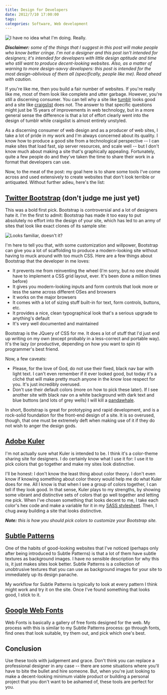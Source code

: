 ```yaml
---
title: Design for Developers
date: 2012/7/10 17:00:00
tags:
categories: Software, Web development
---
```


![I have no idea what I'm doing. Really.](http://img.anongallery.org/img/4/1/i-have-no-idea-what-im-doing-dog.jpg)

_**Disclaimer:** some of the things that I suggest in this post will make people who know better cringe. I'm not a designer and this post isn't intended for designers; it's intended for developers with little design aptitude and time who still want to produce decent-looking websites. Also, as a matter of warning to more design-savvy developers: this post is intended for the most design-oblivious of them all (specifically, people like me). Read ahead with caution._

If you're like me, then you build a fair number of websites. If you're really like me, most of them look like complete and utter garbage. However, you're still a discerning consumer. You can tell why a site like [tumblr](https://www.tumblr.com/) looks good and a site like [craigslist](http://craigslist.org) does not. The answer to that specific questions might just be 15 years of improvements in web technology, but in a more general sense the difference is that a lot of effort clearly went into the design of tumblr while craigslist is almost entirely unstyled.

As a discerning consumer of web design and as a producer of web sites, I take a lot of pride in my work and I'm always concerned about its quality. I know how to produce a good site from a technological perspective -- I can make sites that load fast, sip server resources, and scale well -- but I don't know much about making a site that's graphically appealing. Fortunately, quite a few people do and they've taken the time to share their work in a format that developers can use.

Now, to the meat of the post: my goal here is to share some tools I've come across and used extensively to create websites that don't look terrible or antiquated. Without further adieu, here's the list:

## [Twitter Bootstrap](http://twitter.github.com/bootstrap/index.html) (don't judge me just yet) ##

This was a bold first pick. Bootstrap is controversial and a lot of designers hate it. I'm the first to admit: Bootstrap has made it too easy to put absolutely no effort into the design of your site, which has led to an army of sites that look like exact clones of its sample site:

![Looks familiar, doesn't it?](http://twitter.github.com/bootstrap/assets/img/examples/bootstrap-example-hero.jpg)

I'm here to tell you that, with some customization and willpower, Bootstrap can give you a lot of scaffolding to produce a modern-looking site without having to muck around with too much CSS. Here are a few things about Bootstrap that the developer in me loves:

 - It prevents me from reinventing the wheel (I'm sorry, but no one should have to implement a CSS grid layout, ever. It's been done a million times before)
 - It gives you modern-looking inputs and form controls that look more or less the same across different OSes and browsers
 - It works on the major browsers
 - It comes with a lot of sizing stuff built-in for text, form controls, buttons, etc.
 - It provides a nice, clean typographical look that's a serious upgrade to anything's default
 - It's very well documented and maintained

Bootstrap is the JQuery of CSS for me. It does a lot of stuff that I'd just end up writing on my own (except probably in a less-correct and portable way). It's the lazy (or productive, depending on how you want to spin it) programmer's best friend.

Now, a few caveats:

 - Please, for the love of God, do not use their fixed, black nav bar with light text. I can't even remember if it ever looked good, but today it's a cliché that will make pretty much anyone in the know lose respect for you. It's just incredibly overused.
 - Don't use their default colors (more on how to pick these later). If I see another site with black nav on a white background with dark text and blue buttons (and lots of grey wells) I will kill a [pandawhale](http://pandawhale.com).

In short, Bootstrap is great for prototyping and rapid development, and is a rock-solid foundation for the front-end design of a site. It is so overused, though, that one must be extremely deft when making use of it if they do not wish to anger the design gods.

## [Adobe Kuler](http://kuler.adobe.com) ##

I'm not actually sure what Kuler is intended to be. I think it's a color-theme sharing site for designers. I do certainly know what I use it for: I use it to pick colors that go together and make my sites look distinctive.

I'll be honest: I don't know the least thing about color theory. I don't even know if knowing something about color theory would help me do what Kuler does for me. All I know is that when I see a group of colors together, I can tell if they look good. In that sense, Kuler plays to my strengths, by showing some vibrant and distinctive sets of colors that go well together and letting me pick. When I've chosen something that looks decent to me, I take each color's hex code and make a variable for it in my [SASS stylesheet](http://sass-lang.com/). Then, I chug away building a site that looks distinctive.

_**Note:** this is how you should pick colors to customize your Bootstrap site._

## [Subtle Patterns](http://subtlepatterns.com/) ##

One of the habits of good-looking websites that I've noticed (perhaps only after being introduced to Subtle Patterns) is that a lot of them have subtle textures as background images. I have no sensible description for why this is, it just makes sites look better. Subtle Patterns is a collection of unobtrusive textures that you can use as background images for your site to immediately up its design panache.

My workflow for Subtle Patterns is typically to look at every pattern I think might work and try it on the site. Once I've found something that looks good, I stick to it.

## [Google Web Fonts](http://www.google.com/webfonts/) ##

Web Fonts is basically a gallery of free fonts designed for the web. My process with this is similar to my Subtle Patterns process: go through fonts, find ones that look suitable, try them out, and pick which one's best.

## Conclusion ##

Use these tools with judgement and grace. Don't think you can replace a professional designer in any case -- there are some situations where you'll have to bite the bullet and hire someone. But, when you're just looking to make a decent-looking minimum viable product or building a personal project that you don't want to be ashamed of, these tools are perfect for you.